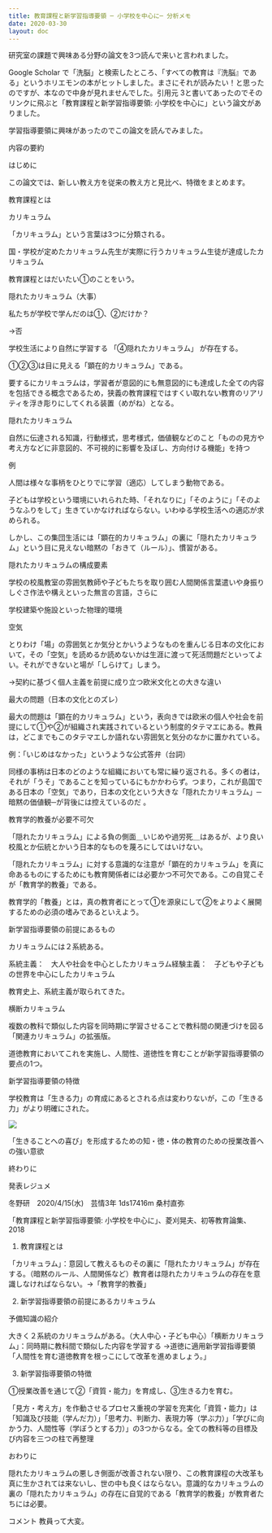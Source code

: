 ```yaml
---
title: 教育課程と新学習指導要領 ─ 小学校を中心に─ 分析メモ
date: 2020-03-30
layout: doc
---
```


研究室の課題で興味ある分野の論文を3つ読んで来いと言われました。

Google Scholar で「洗脳」と検索したところ、「すべての教育は『洗脳』である」というホリエモンの本がヒットしました。まさにそれが読みたい！と思ったのですが、本なので中身が見れませんでした。引用元 3と書いてあったのでそのリンクに飛ぶと「教育課程と新学習指導要領: 小学校を中心に」という論文がありました。

学習指導要領に興味があったのでこの論文を読んでみました。

内容の要約

はじめに

この論文では、新しい教え方を従来の教え方と見比べ、特徴をまとめます。

教育課程とは

カリキュラム

「カリキュラム」という言葉は3つに分類される。

国・学校が定めたカリキュラム先生が実際に行うカリキュラム生徒が達成したカリキュラム

教育課程とはだいたい①のことをいう。

隠れたカリキュラム（大事）

私たちが学校で学んだのは①、②だけか？

→否

学校生活により自然に学習する 「④隠れたカリキュラム」 が存在する。

①②③は目に見える「顕在的カリキュラム」である。

要するにカリキュラムは，学習者が意図的にも無意図的にも達成した全ての内容を包括できる概念であるため，狭義の教育課程ではすくい取れない教育のリアリティを浮き彫りにしてくれる装置（めがね）となる。

隠れたカリキュラム

自然に伝達される知識，行動様式，思考様式，価値観などのこと「ものの見方や考え方などに非意図的、不可視的に影響を及ぼし、方向付ける機能」を持つ

例

人間は様々な事柄をひとりでに学習（適応）してしまう動物である。

子どもは学校という環境にいれられた時、「それなりに」「そのように」「そのようなふりをして」生きていかなければならない。いわゆる学校生活への適応が求められる。

しかし、この集団生活には「顕在的カリキュラム」の裏に「隠れたカリキュラム」という目に見えない暗黙の「おきて（ルール）」、慣習がある。

隠れたカリキュラムの構成要素

学校の校風教室の雰囲気教師や子どもたちを取り囲む人間関係言葉遣いや身振りしぐさ作法や構えといった無言の言語，さらに

学校建築や施設といった物理的環境

空気

とりわけ「場」の雰囲気とか気分とかいうようなものを重んじる日本の文化において，その「空気」を読めるか読めないかは生涯に渡って死活問題だといってよい。それができないと場が「しらけて」しまう。

→契約に基づく個人主義を前提に成り立つ欧米文化との大きな違い

最大の問題（日本の文化とのズレ）

最大の問題は「顕在的カリキュラム」という，表向きでは欧米の個人や社会を前提にして①や②が組織され実践されているという制度的タテマエにある。教員は，どこまでもこのタテマエしか語れない雰囲気と気分のなかに置かれている。

例：「いじめはなかった」というような公式答弁（台詞）

同様の事柄は日本のどのような組織においても常に繰り返される。多くの者は，それが「うそ」であることを知っているにもかかわらず。つまり，これが島国である日本の「空気」であり，日本の文化という大きな「隠れたカリキュラム」─暗黙の価値観─が背後には控えているのだ 。

教育学的教養が必要不可欠

「隠れたカリキュラム」による負の側面＿いじめや過労死＿はあるが、より良い校風とか伝統とかいう日本的なものを蔑ろにしてはいけない。

「隠れたカリキュラム」に対する意識的な注意が「顕在的カリキュラム」を真に命あるものにするためにも教育関係者には必要かつ不可欠である。この自覚こそが「教育学的教養」である。

教育学的「教養」とは，真の教育者にとって①を源泉にして②をよりよく展開するための必須の嗜みであるといえよう。

新学習指導要領の前提にあるもの

カリキュラムには２系統ある。

系統主義：　大人や社会を中心としたカリキュラム経験主義：　子どもや子どもの世界を中心にしたカリキュラム

教育史上、系統主義が取られてきた。

横断カリキュラム

複数の教科で類似した内容を同時期に学習させることで教科間の関連づけを図る「関連カリキュラム」の拡張版。

道徳教育においてこれを実施し、人間性、道徳性を育むことが新学習指導要領の要点の1つ。

新学習指導要領の特徴

学校教育は「生きる力」の育成にあるとされる点は変わりないが，この「生きる力」がより明確にされた。

![](https://chankuwa.com/wp-content/uploads/2020/03/image.png)

「生きることへの喜び」を形成するための知・徳・体の教育のための授業改善への強い意欲

終わりに

発表レジュメ

冬野研　2020/4/15(水)　芸情3年 1ds17416m 桑村直弥

「教育課程と新学習指導要領: 小学校を中心に」、菱刈晃夫、初等教育論集、2018

1. 教育課程とは

「カリキュラム」：意図して教えるものその裏に「隠れたカリキュラム」が存在する。（暗黙のルール、人間関係など）教育者は隠れたカリキュラムの存在を意識しなければならない。→「教育学的教養」

2. 新学習指導要領の前提にあるカリキュラム

予備知識の紹介

大きく２系統のカリキュラムがある。（大人中心・子ども中心）「横断カリキュラム」：同時期に教科間で類似した内容を学習する →道徳に適用新学習指導要領「人間性を育む道徳教育を根っこにして改革を進めましょう。」

3. 新学習指導要領の特徴

①授業改善を通じて②「資質・能力」を育成し、③生きる力を育む。

「見方・考え方」を作動させるプロセス重視の学習を充実化「資質・能力」は「知識及び技能（学んだ力）」「思考力、判断力、表現力等（学ぶ力）」「学びに向かう力、人間性等（学ぼうとする力）」の3つからなる。全ての教科等の目標及び内容を三つの柱で再整理

おわりに

隠れたカリキュラムの悪しき側面が改善されない限り、この教育課程の大改革も真に生かされては来ないし、世の中も良くはならない。意識的なカリキュラムの裏の「隠れたカリキュラム」の存在に自覚的である「教育学的教養」が教育者たちには必要。

コメント
教員って大変。